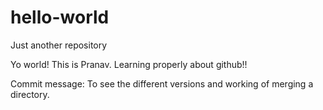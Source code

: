 # hello-world
Just another repository


Yo world! This is Pranav. Learning properly about github!!

Commit message:
To see the different versions and working of merging a directory.
